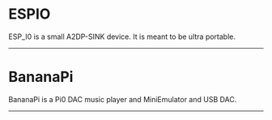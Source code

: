 # ESPIO

ESP_I0 is a small A2DP-SINK device.
It is meant to be ultra portable.

--------------------------------------------------------------------------------------------------------------------------

# BananaPi

BananaPi is a Pi0 DAC music player and MiniEmulator and USB DAC.

--------------------------------------------------------------------------------------------------------------------------
